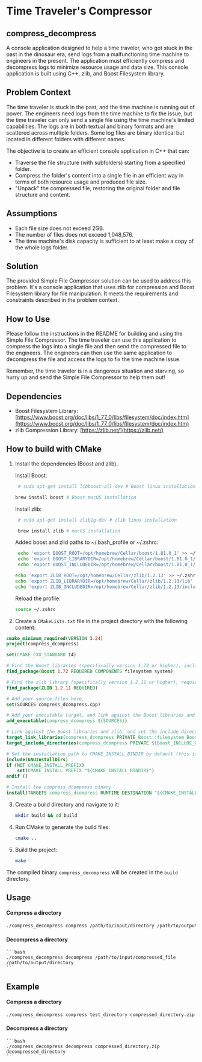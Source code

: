 # Time Traveler's Compressor

## compress_decompress

A console application designed to help a time traveler, who got stuck in the past in the dinosaur era, send logs from a malfunctioning time machine to engineers in the present. The application must efficiently compress and decompress logs to minimize resource usage and data size. This console application is built using C++, zlib, and Boost Filesystem library.

## Problem Context

The time traveler is stuck in the past, and the time machine is running out of power. The engineers need logs from the time machine to fix the issue, but the time traveler can only send a single file using the time machine's limited capabilities. The logs are in both textual and binary formats and are scattered across multiple folders. Some log files are binary identical but located in different folders with different names.

The objective is to create an efficient console application in C++ that can:

- Traverse the file structure (with subfolders) starting from a specified folder.
- Compress the folder's content into a single file in an efficient way in terms of both resource usage and produced file size.
- "Unpack" the compressed file, restoring the original folder and file structure and content.

## Assumptions

- Each file size does not exceed 2GB.
- The number of files does not exceed 1,048,576.
- The time machine's disk capacity is sufficient to at least make a copy of the whole logs folder.

## Solution

The provided Simple File Compressor solution can be used to address this problem. It's a console application that uses zlib for compression and Boost Filesystem library for file manipulation. It meets the requirements and constraints described in the problem context.

## How to Use

Please follow the instructions in the README for building and using the Simple File Compressor. The time traveler can use this application to compress the logs into a single file and then send the compressed file to the engineers. The engineers can then use the same application to decompress the file and access the logs to fix the time machine issue.

Remember, the time traveler is in a dangerous situation and starving, so hurry up and send the Simple File Compressor to help them out!

## Dependencies

- Boost Filesystem Library: [https://www.boost.org/doc/libs/1_77_0/libs/filesystem/doc/index.htm](https://www.boost.org/doc/libs/1_77_0/libs/filesystem/doc/index.htm)
- zlib Compression Library: [https://zlib.net/](https://zlib.net/)

## How to build with CMake

1. Install the dependencies (Boost and zlib).

   Install Boost:
   ```bash
    # sudo apt-get install libboost-all-dev # Boost linux installation
   
   brew install boost # Boost macOS installation
    ```
   Install zlib:
   ```bash
    # sudo apt-get install zlib1g-dev # zlib linux installation
   
    brew install zlib # macOS installation
    ```
   
   Added boost and zlid paths to ~/.bash_profile or ~/.zshrc:

   ```bash # Boost brew installation
    echo 'export BOOST_ROOT=/opt/homebrew/Cellar/boost/1.81.0_1' >> ~/.zshrc
    echo 'export BOOST_LIBRARYDIR=/opt/homebrew/Cellar/boost/1.81.0_1/lib' >> ~/.zshrc
    echo 'export BOOST_INCLUDEDIR=/opt/homebrew/Cellar/boost/1.81.0_1/include' >> ~/.zshrc
    ```  
    ```bash # zlib brew installation
   echo 'export ZLIB_ROOT=/opt/homebrew/Cellar/zlib/1.2.13' >> ~/.zshrc
   echo 'export ZLIB_LIBRARYDIR=/opt/homebrew/Cellar/zlib/1.2.13/lib' >> ~/.zshrc
   echo 'export ZLIB_INCLUDEDIR=/opt/homebrew/Cellar/zlib/1.2.13/include' >> ~/.zshrc
   ```
   
    Reload the profile:
    ```bash
    source ~/.zshrc
    ```
    
2. Create a `CMakeLists.txt` file in the project directory with the following content:

```cmake
cmake_minimum_required(VERSION 3.24)
project(compress_dcompress)

set(CMAKE_CXX_STANDARD 14)

# Find the Boost libraries (specifically version 1.72 or higher), including filesystem and system libraries (required for Boost I/O Streams)
find_package(Boost 1.72 REQUIRED COMPONENTS filesystem system)

# Find the zlib library (specifically version 1.2.11 or higher), required for Boost I/O Streams to work, and link against it
find_package(ZLIB 1.2.11 REQUIRED)

# Add your source files here,
set(SOURCES compress_dcompress.cpp)

# Add your executable target, and link against the Boost libraries and zlib
add_executable(compress_dcompress ${SOURCES})

# Link against the Boost libraries and zlib, and set the include directories for the Boost libraries
target_link_libraries(compress_dcompress PRIVATE Boost::filesystem Boost::system ${ZLIB_LIBRARIES})
target_include_directories(compress_dcompress PRIVATE ${Boost_INCLUDE_DIRS})

# Set the installation path to CMAKE_INSTALL_BINDIR by default (this is the appropriate directory for binary installation on the current platform)
include(GNUInstallDirs)
if (NOT CMAKE_INSTALL_PREFIX)
    set(CMAKE_INSTALL_PREFIX "${CMAKE_INSTALL_BINDIR}")
endif ()

# Install the compress_dcompress binary
install(TARGETS compress_dcompress RUNTIME DESTINATION "${CMAKE_INSTALL_BINDIR}")

```
3. Create a build directory and navigate to it:

   ```bash
   mkdir build && cd build
    ```

4. Run CMake to generate the build files:
   ```bash
   cmake ..
   ```
   
5. Build the project:

   ```bash
   make 
   ```
The compiled binary `compress_decompress` will be created in the `build` directory.

## Usage
#### Compress a directory 
   ```bash
   ./compress_decompress compress /path/to/input/directory /path/to/output/compressed_file
   ```
#### Decompress a directory 
    ```bash
    ./compress_decompress decompress /path/to/input/compressed_file /path/to/output/directory
    ```
## Example
#### Compress a directory 
   ```bash
   ./compress_decompress compress test_directory compressed_directory.zip
   ```
#### Decompress a directory 
    ```bash
    ./compress_decompress decompress compressed_directory.zip decompressed_directory
    ```


